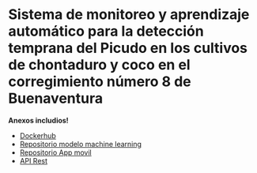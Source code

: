 # Sistema de monitoreo y aprendizaje automático para la detección temprana del Picudo en los cultivos de chontaduro y coco en el corregimiento número 8 de Buenaventura

**Anexos includios!**

- [Dockerhub](https://hub.docker.com/u/ben331) 
- [Repositorio modelo machine learning](https://github.com/Camilo1909/serverModel) 
- [Repositorio App movil](https://github.com/anderson-154/SmarTree) 
- [API Rest](https://github.com/ben331/smartree-APIREST) 
